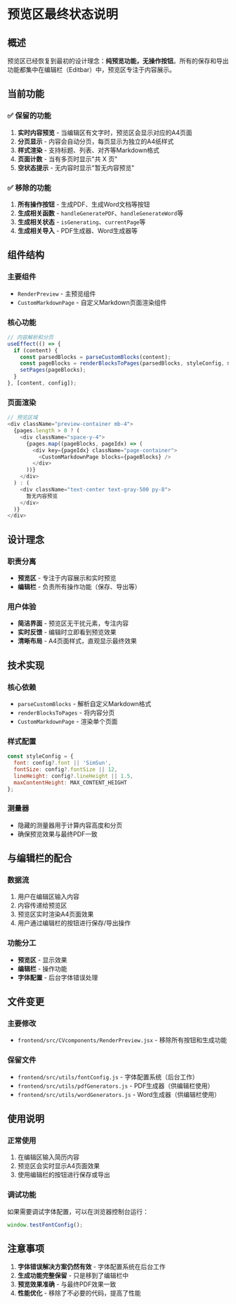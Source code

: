 # 预览区最终状态说明

## 概述

预览区已经恢复到最初的设计理念：**纯预览功能，无操作按钮**。所有的保存和导出功能都集中在编辑栏（Editbar）中，预览区专注于内容展示。

## 当前功能

### ✅ 保留的功能
1. **实时内容预览** - 当编辑区有文字时，预览区会显示对应的A4页面
2. **分页显示** - 内容会自动分页，每页显示为独立的A4纸样式
3. **样式渲染** - 支持标题、列表、对齐等Markdown格式
4. **页面计数** - 当有多页时显示"共 X 页"
5. **空状态提示** - 无内容时显示"暂无内容预览"

### ✅ 移除的功能
1. **所有操作按钮** - 生成PDF、生成Word文档等按钮
2. **生成相关函数** - `handleGeneratePDF`、`handleGenerateWord`等
3. **生成相关状态** - `isGenerating`、`currentPage`等
4. **生成相关导入** - PDF生成器、Word生成器等

## 组件结构

### 主要组件
- `RenderPreview` - 主预览组件
- `CustomMarkdownPage` - 自定义Markdown页面渲染组件

### 核心功能
```javascript
// 内容解析和分页
useEffect(() => {
  if (content) {
    const parsedBlocks = parseCustomBlocks(content);
    const pageBlocks = renderBlocksToPages(parsedBlocks, styleConfig, measurerRef);
    setPages(pageBlocks);
  }
}, [content, config]);
```

### 页面渲染
```javascript
// 预览区域
<div className="preview-container mb-4">
  {pages.length > 0 ? (
    <div className="space-y-4">
      {pages.map((pageBlocks, pageIdx) => (
        <div key={pageIdx} className="page-container">
          <CustomMarkdownPage blocks={pageBlocks} />
        </div>
      ))}
    </div>
  ) : (
    <div className="text-center text-gray-500 py-8">
      暂无内容预览
    </div>
  )}
</div>
```

## 设计理念

### 职责分离
- **预览区** - 专注于内容展示和实时预览
- **编辑栏** - 负责所有操作功能（保存、导出等）

### 用户体验
- **简洁界面** - 预览区无干扰元素，专注内容
- **实时反馈** - 编辑时立即看到预览效果
- **清晰布局** - A4页面样式，直观显示最终效果

## 技术实现

### 核心依赖
- `parseCustomBlocks` - 解析自定义Markdown格式
- `renderBlocksToPages` - 将内容分页
- `CustomMarkdownPage` - 渲染单个页面

### 样式配置
```javascript
const styleConfig = {
  font: config?.font || 'SimSun',
  fontSize: config?.fontSize || 12,
  lineHeight: config?.lineHeight || 1.5,
  maxContentHeight: MAX_CONTENT_HEIGHT
};
```

### 测量器
- 隐藏的测量器用于计算内容高度和分页
- 确保预览效果与最终PDF一致

## 与编辑栏的配合

### 数据流
1. 用户在编辑区输入内容
2. 内容传递给预览区
3. 预览区实时渲染A4页面效果
4. 用户通过编辑栏的按钮进行保存/导出操作

### 功能分工
- **预览区** - 显示效果
- **编辑栏** - 操作功能
- **字体配置** - 后台字体错误处理

## 文件变更

### 主要修改
- `frontend/src/CVcomponents/RenderPreview.jsx` - 移除所有按钮和生成功能

### 保留文件
- `frontend/src/utils/fontConfig.js` - 字体配置系统（后台工作）
- `frontend/src/utils/pdfGenerators.js` - PDF生成器（供编辑栏使用）
- `frontend/src/utils/wordGenerators.js` - Word生成器（供编辑栏使用）

## 使用说明

### 正常使用
1. 在编辑区输入简历内容
2. 预览区会实时显示A4页面效果
3. 使用编辑栏的按钮进行保存或导出

### 调试功能
如果需要调试字体配置，可以在浏览器控制台运行：
```javascript
window.testFontConfig();
```

## 注意事项

1. **字体错误解决方案仍然有效** - 字体配置系统在后台工作
2. **生成功能完整保留** - 只是移到了编辑栏中
3. **预览效果准确** - 与最终PDF效果一致
4. **性能优化** - 移除了不必要的代码，提高了性能 